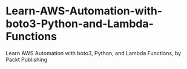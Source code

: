 


# Learn-AWS-Automation-with-boto3-Python-and-Lambda-Functions
Learn AWS Automation with boto3, Python, and Lambda Functions, by Packt Publishing
